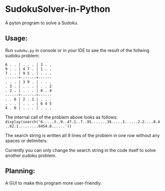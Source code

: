# SudokuSolver-in-Python

A pyton program to solve a Sudoku.

## Usage:

Run `sudoku.py` in console or in your IDE to see the result of the follwing sudoku problem:

```
6 . . | . . . | 3 . .
9 . . | 4 7 . | 1 . .
7 . . | 9 5 . | . . .
------+-------+------
. . . | 3 9 . | . . .
. 3 . | . . . | . . 2
. 2 . | . . . | 8 . 4
------+-------+------
. . 6 | 2 . 1 | . . .
. . . | . . . | 6 4 5
4 . 8 | . . . | . . .
```

The internal call of the problem above looks as follows:
`display(search('6.....3..9..47.1..7..95.......39.....3......2.2....8.4..62.1.........6454.8......'))`

The search string is written all 9 lines of the problem in one row without any spaces or delimiters.

Currently you can only change the search string in the code itself to solve another sudoku problem.

## Planning:
A GUI to make this program more user-friendly.
